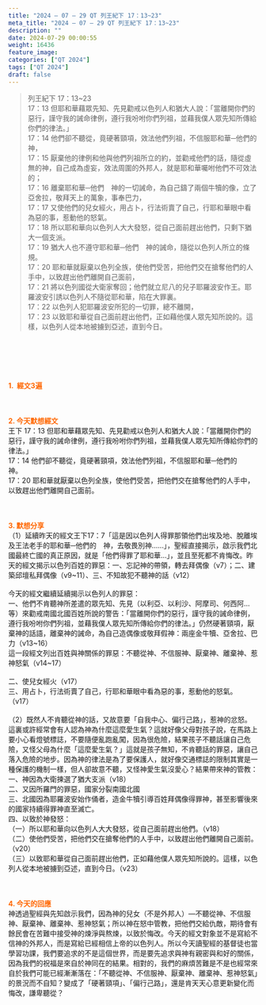 ```yaml
---
title: "2024 – 07 – 29 QT 列王紀下 17：13~23"
meta_title: "2024 – 07 – 29 QT 列王紀下 17：13~23"
description: ""
date: 2024-07-29 00:00:55
weight: 16436
feature_image: 
categories: ["QT 2024"]
tags: ["QT 2024"]
draft: false
---
```


<blockquote>列王紀下 17：13~23<br />
17：13 但耶和華藉眾先知、先見勸戒以色列人和猶大人說：「當離開你們的惡行，謹守我的誡命律例，遵行我吩咐你們列祖，並藉我僕人眾先知所傳給你們的律法。」<br />
17：14 他們卻不聽從，竟硬著頸項，效法他們列祖，不信服耶和華─他們的　神，<br />
17：15 厭棄他的律例和他與他們列祖所立的約，並勸戒他們的話，隨從虛無的神，自己成為虛妄，效法周圍的外邦人，就是耶和華囑咐他們不可效法的；<br />
17：16 離棄耶和華─他們　神的一切誡命，為自己鑄了兩個牛犢的像，立了亞舍拉，敬拜天上的萬象，事奉巴力，<br />
17：17 又使他們的兒女經火，用占卜，行法術賣了自己，行耶和華眼中看為惡的事，惹動他的怒氣。<br />
17：18 所以耶和華向以色列人大大發怒，從自己面前趕出他們，只剩下猶大一個支派。<br />
17：19 猶大人也不遵守耶和華─他們　神的誡命，隨從以色列人所立的條規。<br />
17：20 耶和華就厭棄以色列全族，使他們受苦，把他們交在搶奪他們的人手中，以致趕出他們離開自己面前，<br />
17：21 將以色列國從大衛家奪回；他們就立尼八的兒子耶羅波安作王。耶羅波安引誘以色列人不隨從耶和華，陷在大罪裏。<br />
17：22 以色列人犯耶羅波安所犯的一切罪，總不離開，<br />
17：23 以致耶和華從自己面前趕出他們，正如藉他僕人眾先知所說的。這樣，以色列人從本地被擄到亞述，直到今日。</blockquote><br />
&nbsp;<br />
<br />
&nbsp;<br />
<br />
<span style="color: #ff6600;"><strong>1.  經文3遍</strong></span><br />
<br />
&nbsp;<br />
<br />
<span style="color: #ff6600;"><strong>2. 今天默想經文<br />
</strong></span>王下 17：13 但耶和華藉眾先知、先見勸戒以色列人和猶大人說：「當離開你們的惡行，謹守我的誡命律例，遵行我吩咐你們列祖，並藉我僕人眾先知所傳給你們的律法。」<br />
17：14 他們卻不聽從，竟硬著頸項，效法他們列祖，不信服耶和華─他們的　神。<br />
17：20 耶和華就厭棄以色列全族，使他們受苦，把他們交在搶奪他們的人手中，以致趕出他們離開自己面前。<br />
<br />
&nbsp;<br />
<br />
<strong><span style="color: #ff6600;">3. 默想分享<br />
</span></strong>（1）延續昨天的經文王下17：7「這是因以色列人得罪那領他們出埃及地、脫離埃及王法老手的耶和華─他們的　神，去敬畏別神……」，聖經直接揭示，啟示我們北國最終亡國的真正原因，就是「他們得罪了耶和華…」，並且至死都不肯悔改。昨天的經文揭示以色列百姓的罪惡：一、忘記神的帶領，轉去拜偶像（v7）；二、建築邱壇私拜偶像（v9~11）、三、不知故犯不聽神的話（v12）<br />
<br />
今天的經文繼續延續揭示以色列人的罪惡：<br />
一、他們不肯聽神所差遣的眾先知、先見（以利亞、以利沙、阿摩司、何西阿…等）來勸戒南國北國百姓所說的警告：「當離開你們的惡行，謹守我的誡命律例，遵行我吩咐你們列祖，並藉我僕人眾先知所傳給你們的律法。」仍然硬著頸項，厭棄神的話語，離棄神的誡命，為自己造偶像或敬拜假神：兩座金牛犢、亞舍拉、巴力（v13~16）<br />
這一段經文列出百姓與神關係的罪惡：不聽從神、不信服神、厭棄神、離棄神、惹神怒氣（v14~17）<br />
<br />
二、使兒女經火（v17）<br />
三、用占卜，行法術賣了自己，行耶和華眼中看為惡的事，惹動他的怒氣。（v17）<br />
<br />
（2）既然人不肯聽從神的話，又故意要「自我中心、偏行己路」，惹神的忿怒。這裏或許經常會有人認為神為什麼這麼愛生氣？這就好像父母對孩子說，在馬路上要小心看燈號標誌，不要隨便亂跑亂闖，因為很危險，結果孩子不聽話讓自己危險，又怪父母為什麼「這麼愛生氣？」這就是孩子無知，不肯聽話的罪惡，讓自己落入危險的地步。因為神的律法是為了要保護人，就好像交通標誌的限制其實是一種保護的機制一樣，但人卻故意不聽，又怪神愛生氣沒愛心？結果帶來神的管教：<br />
一、神因為大衛揀選了猶大支派（v18）<br />
二、又因所羅門的罪惡，國家分裂南國北國<br />
三、北國因為耶羅波安始作俑者，造金牛犢引導百姓拜偶像得罪神，甚至影響後來的國家持續得罪神直至滅亡。<br />
四、以致於神發怒：<br />
（一）所以耶和華向以色列人大大發怒，從自己面前趕出他們。（v18）<br />
（二）使他們受苦，把他們交在搶奪他們的人手中，以致趕出他們離開自己面前。（v20）<br />
（三）以致耶和華從自己面前趕出他們，正如藉他僕人眾先知所說的。這樣，以色列人從本地被擄到亞述，直到今日。（v23）<br />
<br />
&nbsp;<br />
<br />
<strong style="font-size: inherit;"><span style="color: #ff6600;">4. 今天的回應<br />
</span></strong>神透過聖經與先知啟示我們，因為神的兒女（不是外邦人）—不聽從神、不信服神、厭棄神、離棄神、惹神怒氣；所以神在怒中管教，把他們交給仇敵，期待會有餘民會在苦難中接受神的煉淨與熬煉，以致於悔改。今天的經文對象並不是寫給不信神的外邦人，而是寫給已經相信上帝的以色列人。所以今天讀聖經的基督徒也當學習功課，我們要追求的不是這個世界，而是要先追求與神有親密與和好的關係，因為我們的祝福是來自於神同在的結果。相對的，我們的麻煩苦難是不是也經常來自於我們可能已經漸漸落在：「不聽從神、不信服神、厭棄神、離棄神、惹神怒氣」的景況而不自知？變成了「硬著頸項」、「偏行己路」，還是肯天天心意更新變化而悔改，謙卑聽從？<br />
<br />
<audio style="display: none;" controls="controls"></audio><br />
<br />
<audio style="display: none;" controls="controls"></audio><br />
<br />
<audio style="display: none;" controls="controls"></audio><br />
<br />
<audio style="display: none;" controls="controls"></audio><br />
<br />
<audio style="display: none;" controls="controls"></audio>
        